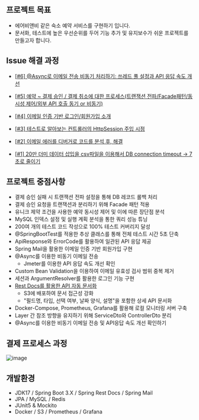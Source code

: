 ## 프로젝트 목표
- 에어비앤비 같은 숙소 예약 서비스를 구현하기 입니다.
- 문서화, 테스트에 높은 우선순위를 두어 기능 추가 및 유지보수가 쉬운 프로젝트를 만들고자 합니다.

## Issue 해결 과정
- [[#6] @Async로 이메일 전송 비동기 처리하기: 쓰레드 풀 설정과 API 응답 속도 개선](https://dkswhdgur246.tistory.com/68)

- [[#5] 예약 ~ 결제 승인 / 결제 취소에 대한 프로세스(트랜잭션 전파/Facade패턴/동시성 제어/외부 API 호출 동기 or 비동기)](https://dkswhdgur246.tistory.com/66)
  
- [[#4] 이메일 인증 기반 로그인/회원가입 소개](https://dkswhdgur246.tistory.com/50)
  
- [[#3] 테스트로 알아보는 컨트롤러의 HttpSession 주입 시점](https://dkswhdgur246.tistory.com/57)
  
- [[#2] 이메일 에러를 디버거로 코드를 분석 후, 해결](https://dkswhdgur246.tistory.com/49)
  
- [[#1] 20만 더미 데이터 삽입을 csv파일을 이용해서 DB connection timeout → 7초로 줄이기](https://dkswhdgur246.tistory.com/47)

## 프로젝트 중점사항
- 결제 승인 실패 시 트랜잭션 전파 설정을 통해 DB 레코드 롤백 처리
- 결제 승인 요청을 트랜잭션과 분리하기 위해 Facade 패턴 적용
- 유니크 제약 조건을 사용한 예약 동시성 제어 및 이에 따른 장단점 분석
- MySQL 인덱스 설정 및 실행 계획 분석을 통한 쿼리 성능 튜닝
- 200여 개의 테스트 코드 작성으로 100% 테스트 커버리지 달성
- @SpringBootTest를 적용한 추상 클래스를 통해 전체 테스트 시간 5초 단축
- ApiResponse<T>와 ErrorCode를 활용하여 일관된 API 응답 제공
- Spring Mail을 활용한 이메일 인증 기반 회원가입 구현
- @Async를 이용한 비동기 이메일 전송
  - Jmeter를 이용한 API 응답 속도 개선 확인
- Custom Bean Validation을 이용하여 이메일 유효성 검사 범위 중복 제거
- 세션과 ArgumentResolver를 활용한 로그인 기능 구현
- [Rest Docs를 활용한 API 자동 문서화](http://restdocs.s3-website.ap-northeast-2.amazonaws.com/)
  - S3에 배포하여 문서 접근성 강화
  - "필드명, 타입, 선택 여부, 날짜 양식, 설명"을 포함한 상세 API 문서화
- Docker-Compose, Prometheus, Grafana를 활용해 로컬 모니터링 서버 구축
- Layer 간 참조 방향을 유지하기 위해 ServiceDto와 ControllerDto 분리
- @Async를 이용한 비동기 이메일 전송 및 API응답 속도 개선 확인하기

## 결제 프로세스 과정
![image](https://github.com/user-attachments/assets/41871857-d94a-4175-9ce5-4c09f405ba53)


## 개발환경
* JDK17 / Spring Boot 3.X / Spring Rest Docs / Spring Mail
* JPA / MySQL / Redis
* JUnit5 & Mockito
* Docker / S3 / Prometheus / Grafana






